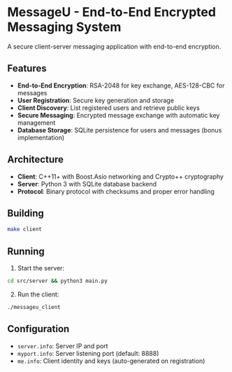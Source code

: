 # MessageU - End-to-End Encrypted Messaging System

A secure client-server messaging application with end-to-end encryption.

## Features

- **End-to-End Encryption**: RSA-2048 for key exchange, AES-128-CBC for messages
- **User Registration**: Secure key generation and storage
- **Client Discovery**: List registered users and retrieve public keys
- **Secure Messaging**: Encrypted message exchange with automatic key management
- **Database Storage**: SQLite persistence for users and messages (bonus implementation)

## Architecture

- **Client**: C++11+ with Boost.Asio networking and Crypto++ cryptography
- **Server**: Python 3 with SQLite database backend
- **Protocol**: Binary protocol with checksums and proper error handling

## Building

```bash
make client
```

## Running

1. Start the server:
```bash
cd src/server && python3 main.py
```

2. Run the client:
```bash
./messageu_client
```

## Configuration

- `server.info`: Server IP and port
- `myport.info`: Server listening port (default: 8888)
- `me.info`: Client identity and keys (auto-generated on registration)
